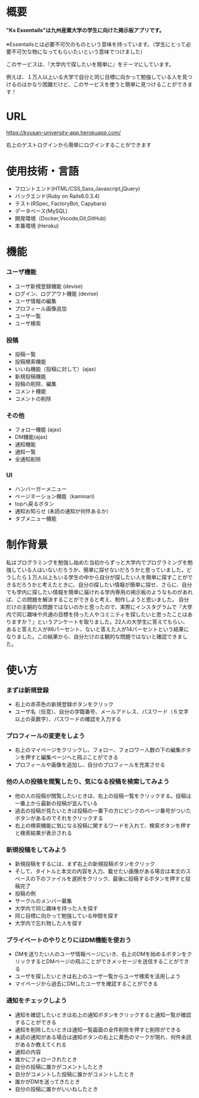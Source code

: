 # 概要
#### "Ks Essentails"は九州産業大学の学生に向けた掲示板アプリです。
※Essentailsとは必要不可欠のものという意味を持っています。（学生にとって必要不可欠な物になってもらいたいという意味でつけました）

このサービスは、『大学内で探したいを簡単に』をテーマにしています。

例えば、１万人以上いる大学で自分と同じ目標に向かって勉強している人を見つけるのはかなり困難だけど、このサービスを使うと簡単に見つけることができます！

# URL
<https://kyusan-university-app.herokuapp.com/>

右上のゲストログインから簡単にログインすることができます

# 使用技術・言語
* フロントエンド(HTML/CSS,Sass,Javascript,jQuery)
* バックエンド(Ruby on Rails6.0.3.4)
* テスト(RSpec, FactoryBot, Capybara)
* データベース(MySQL)
* 開発環境（Docker,Vscode,Git,GitHub)
* 本番環境 (Heroku)

# 機能
### ユーザ機能
* ユーザ新規登録機能 (devise)
* ログイン、ログアウト機能 (devise)
* ユーザ情報の編集
* プロフィール画像追加
* ユーザ一覧
* ユーザ検索

### 投稿
* 投稿一覧
* 投稿検索機能
* いいね機能（投稿に対して）(ajax)
* 新規投稿機能
* 投稿の削除、編集
* コメント機能
* コメントの削除

### その他
* フォロー機能 (ajax)
* DM機能(ajax)
* 通知機能
* 通知一覧
* 全通知削除


### UI
* ハンバーガーメニュー
* ページネーション機能（kaminari)
* topへ戻るボタン
* 通知お知らせ (未読の通知が何件あるか）
* タブメニュー機能

# 制作背景
私はプログラミングを勉強し始めた当初からずっと大学内でプログラミングを勉強している人はいないだろうか、簡単に探せないだろうかと思っていました。どうしたら１万人以上もいる学生の中から自分が探したい人を簡単に探すことができるだろうかと考えたときに、自分の探したい情報が簡単に探せ、さらに、自分でも学内に探したい情報を簡単に届けれる学内専用の掲示板のようなものがあれば、この問題を解決することができると考え、制作しようと思いました。 
自分だけの主観的な問題ではないのかと思ったので、実際にインスタグラムで『大学内で同じ趣味や共通の目標を持った人やコミニティを探したいと思ったことはありますか？』というアンケートを取りました。22人の大学生に答えてもらい、あると答えた人が86パーセント、ないと答えた人が14パーセントという結果になりました。この結果から、自分だけの主観的な問題ではないと確認できました。


# 使い方
### まずは新規登録
* 右上の赤茶色の新規登録ボタンをクリック
* ユーザ名（任意）、自分の学籍番号、メールアドレス、パスワード（６文字以上の英数字）、パスワードの確認を入力する

### プロフィールの変更をしよう
* 右上のマイページをクリックし、フォロー、フォロワー人数の下の編集ボタンを押すと編集ページへと飛ぶことができる
* プロフィールや画像を追加し、自分のプロフィールを充実させる

### 他の人の投稿を閲覧したり、気になる投稿を検索してみよう
* 他の人の投稿が閲覧したいときは、右上の投稿一覧をクリックする。投稿は一番上から最新の投稿が並んでいる
* 過去の投稿が見たいときは投稿の一番下の方にピンクのページ番号がついたボタンがあるのでそれをクリックする
* 右上の検索機能に気になる投稿に関するワードを入れて、検索ボタンを押すと検索結果が表示される

### 新規投稿をしてみよう
* 新規投稿をするには、まず右上の新規投稿ボタンをクリック
* そして、タイトルと本文の内容を入力、載せたい画像がある場合は本文のスペースの下のファイルを選択をクリック、最後に投稿するボタンを押すと投稿完了
* 投稿の例
* サークルのメンバー募集
* 大学内で同じ趣味を持った人を探す
* 同じ目標に向かって勉強している仲間を探す
* 大学内で忘れ物した人を探す

### プライベートのやりとりにはDM機能を使おう
* DMを送りたい人のユーザ情報ページにいき、右上のDMを始めるボタンをクリックするとDMページの飛ぶことができメッセージを送信することができる
* ユーザを探したいときは右上のユーザ一覧からユーザ検索を活用しよう
* マイページから過去にDMしたユーザを確認することができる

### 通知をチェックしよう
* 通知を確認したいときは右上の通知ボタンをクリックすると通知一覧が確認することができる
* 通知を削除したいときは通知一覧画面の全件削除を押すと削除ができる
* 未読の通知がある場合は通知ボタンの右上に黄色のマークが現れ、何件未読があるか教えてくれる
* 通知の内容
* 誰かにフォローされたとき
* 自分の投稿に誰かがコメントしたとき
* 自分がコメントした投稿に誰かがコメントしたとき
* 誰かがDMを送ってきたとき
* 自分の投稿に誰かがいいねしたとき

